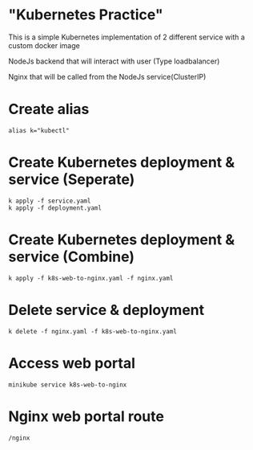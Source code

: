 #  "Kubernetes Practice"

This is a simple Kubernetes implementation of 2 different service with a custom docker image

NodeJs backend that will interact with user (Type loadbalancer)

Nginx that will be called from the NodeJs service(ClusterIP)

# Create alias 
    alias k="kubectl"


# Create Kubernetes deployment & service (Seperate)
    k apply -f service.yaml 
    k apply -f deployment.yaml 

# Create Kubernetes deployment & service (Combine)
    k apply -f k8s-web-to-nginx.yaml -f nginx.yaml


# Delete service & deployment 
    k delete -f nginx.yaml -f k8s-web-to-nginx.yaml 


# Access web portal 
    minikube service k8s-web-to-nginx
    
# Nginx web portal route
    /nginx

